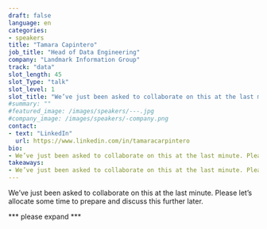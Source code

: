```yaml
---
draft: false
language: en
categories:
- speakers
title: "Tamara Capintero"
job_title: "Head of Data Engineering"
company: "Landmark Information Group"
track: "data"
slot_length: 45
slot_Type: "talk"
slot_level: 1
slot_title: "We’ve just been asked to collaborate on this at the last minute. Please let’s allocate some time to prepare and discuss this further later."
#summary: ""
#featured_image: /images/speakers/---.jpg
#company_image: /images/speakers/-company.png
contact:
- text: "LinkedIn"
  url: https://www.linkedin.com/in/tamaracarpintero
bio:
- We’ve just been asked to collaborate on this at the last minute. Please let’s allocate some time to prepare and discuss this further later.
takeaways:
- We’ve just been asked to collaborate on this at the last minute. Please let’s allocate some time to prepare and discuss this further later.
---
```

We’ve just been asked to collaborate on this at the last minute. Please let’s allocate some time to prepare and discuss this further later.

*** please expand ***